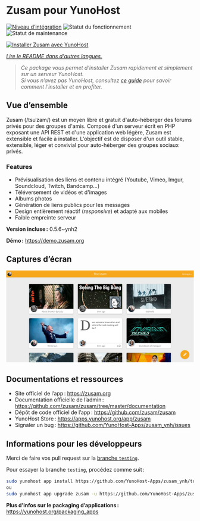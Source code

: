 <!--
Nota bene : ce README est automatiquement généré par <https://github.com/YunoHost/apps/tree/master/tools/readme_generator>
Il NE doit PAS être modifié à la main.
-->

# Zusam pour YunoHost

[![Niveau d’intégration](https://apps.yunohost.org/badge/integration/zusam)](https://ci-apps.yunohost.org/ci/apps/zusam/)
![Statut du fonctionnement](https://apps.yunohost.org/badge/state/zusam)
![Statut de maintenance](https://apps.yunohost.org/badge/maintained/zusam)

[![Installer Zusam avec YunoHost](https://install-app.yunohost.org/install-with-yunohost.svg)](https://install-app.yunohost.org/?app=zusam)

*[Lire le README dans d'autres langues.](./ALL_README.md)*

> *Ce package vous permet d’installer Zusam rapidement et simplement sur un serveur YunoHost.*  
> *Si vous n’avez pas YunoHost, consultez [ce guide](https://yunohost.org/install) pour savoir comment l’installer et en profiter.*

## Vue d’ensemble

Zusam (/tsuˈzam/) est un moyen libre et gratuit d'auto-héberger des forums privés pour des groupes d'amis. Composé d'un serveur écrit en PHP exposant une API REST et d'une application web légère, Zusam est extensible et facile à installer.
L'objectif est de disposer d'un outil stable, extensible, léger et convivial pour auto-héberger des groupes sociaux privés.

### Features

- Prévisualisation des liens et contenu intégré (Youtube, Vimeo, Imgur, Soundcloud, Twitch, Bandcamp...)
- Téléversement de vidéos et d'images
- Albums photos
- Génération de liens publics pour les messages
- Design entièrement réactif (*responsive*) et adapté aux mobiles
- Faible empreinte serveur


**Version incluse :** 0.5.6~ynh2

**Démo :** <https://demo.zusam.org>

## Captures d’écran

![Capture d’écran de Zusam](./doc/screenshots/screenshot.jpg)

## Documentations et ressources

- Site officiel de l’app : <https://zusam.org>
- Documentation officielle de l’admin : <https://github.com/zusam/zusam/tree/master/documentation>
- Dépôt de code officiel de l’app : <https://github.com/zusam/zusam>
- YunoHost Store : <https://apps.yunohost.org/app/zusam>
- Signaler un bug : <https://github.com/YunoHost-Apps/zusam_ynh/issues>

## Informations pour les développeurs

Merci de faire vos pull request sur la [branche `testing`](https://github.com/YunoHost-Apps/zusam_ynh/tree/testing).

Pour essayer la branche `testing`, procédez comme suit :

```bash
sudo yunohost app install https://github.com/YunoHost-Apps/zusam_ynh/tree/testing --debug
ou
sudo yunohost app upgrade zusam -u https://github.com/YunoHost-Apps/zusam_ynh/tree/testing --debug
```

**Plus d’infos sur le packaging d’applications :** <https://yunohost.org/packaging_apps>
